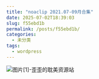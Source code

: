 ```yaml
---
title: "noaclip 2021.07-09月合集"
date: 2025-07-02T18:39:03
slug: f55ebd1b
permalink: /posts/f55ebd1b/
categories:
  - 未分类
tags:
  - wordpress
---
```


![图片[1]-歪歪的耽美资源站](/images/wp/f55ebd1b-3bec68c8.jpg)
